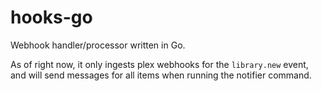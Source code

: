 # hooks-go

Webhook handler/processor written in Go.

As of right now, it only ingests plex webhooks for the `library.new` event, and will send messages for all items when running the notifier command.
